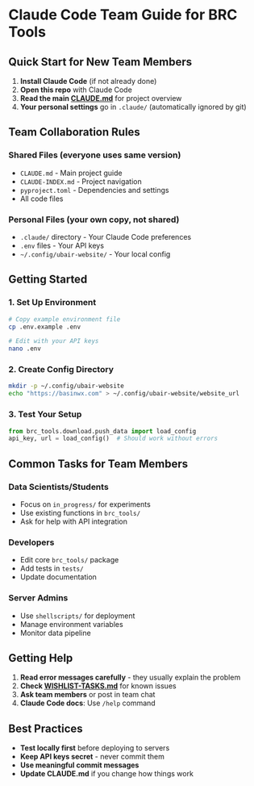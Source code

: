# Claude Code Team Guide for BRC Tools

## Quick Start for New Team Members

1. **Install Claude Code** (if not already done)
2. **Open this repo** with Claude Code
3. **Read the main [CLAUDE.md](CLAUDE.md)** for project overview
4. **Your personal settings** go in `.claude/` (automatically ignored by git)

## Team Collaboration Rules

### Shared Files (everyone uses same version)
- `CLAUDE.md` - Main project guide
- `CLAUDE-INDEX.md` - Project navigation
- `pyproject.toml` - Dependencies and settings
- All code files

### Personal Files (your own copy, not shared)
- `.claude/` directory - Your Claude Code preferences
- `.env` files - Your API keys
- `~/.config/ubair-website/` - Your local config

## Getting Started

### 1. Set Up Environment
```bash
# Copy example environment file
cp .env.example .env

# Edit with your API keys
nano .env
```

### 2. Create Config Directory
```bash
mkdir -p ~/.config/ubair-website
echo "https://basinwx.com" > ~/.config/ubair-website/website_url
```

### 3. Test Your Setup
```python
from brc_tools.download.push_data import load_config
api_key, url = load_config()  # Should work without errors
```

## Common Tasks for Team Members

### Data Scientists/Students
- Focus on `in_progress/` for experiments
- Use existing functions in `brc_tools/`
- Ask for help with API integration

### Developers
- Edit core `brc_tools/` package
- Add tests in `tests/`
- Update documentation

### Server Admins
- Use `shellscripts/` for deployment
- Manage environment variables
- Monitor data pipeline

## Getting Help

1. **Read error messages carefully** - they usually explain the problem
2. **Check [WISHLIST-TASKS.md](WISHLIST-TASKS.md)** for known issues
3. **Ask team members** or post in team chat
4. **Claude Code docs**: Use `/help` command

## Best Practices

- **Test locally first** before deploying to servers
- **Keep API keys secret** - never commit them
- **Use meaningful commit messages**
- **Update CLAUDE.md** if you change how things work